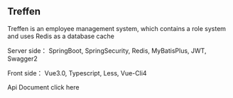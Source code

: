 ## Treffen

Treffen is an employee management system, which contains a role system and uses Redis as a database cache

Server side：
SpringBoot, SpringSecurity, Redis, MyBatisPlus, JWT, Swagger2

Front side：
Vue3.0, Typescript, Less, Vue-Cli4

Api Document click here